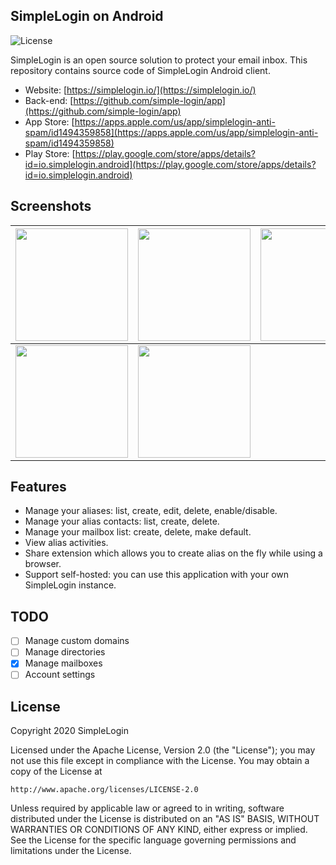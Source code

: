 ## SimpleLogin on Android
![License](https://img.shields.io/badge/license-Apache%202-blue.svg)

SimpleLogin is an open source solution to protect your email inbox. This repository contains source code of SimpleLogin Android client.

- Website: [https://simplelogin.io/](https://simplelogin.io/)
- Back-end: [https://github.com/simple-login/app](https://github.com/simple-login/app)
- App Store: [https://apps.apple.com/us/app/simplelogin-anti-spam/id1494359858](https://apps.apple.com/us/app/simplelogin-anti-spam/id1494359858)
- Play Store: [https://play.google.com/store/apps/details?id=io.simplelogin.android](https://play.google.com/store/apps/details?id=io.simplelogin.android)

## Screenshots
|<img src="https://raw.githubusercontent.com/simple-login/Simple-Login-Android/master/fastlane/metadata/android/en-US/images/phoneScreenshots/1.png" width="180" />|<img src="https://raw.githubusercontent.com/simple-login/Simple-Login-Android/master/fastlane/metadata/android/en-US/images/phoneScreenshots/2.png" width="180" />|<img src="https://raw.githubusercontent.com/simple-login/Simple-Login-Android/master/fastlane/metadata/android/en-US/images/phoneScreenshots/3.png" width="180" />|
|----|----|----|
|<img src="https://raw.githubusercontent.com/simple-login/Simple-Login-Android/master/fastlane/metadata/android/en-US/images/phoneScreenshots/4.png" width="180" />|<img src="https://raw.githubusercontent.com/simple-login/Simple-Login-Android/master/fastlane/metadata/android/en-US/images/phoneScreenshots/5.png" width="180" />|

## Features
- Manage your aliases: list, create, edit, delete, enable/disable.
- Manage your alias contacts: list, create, delete.
- Manage your mailbox list: create, delete, make default.
- View alias activities.
- Share extension which allows you to create alias on the fly while using a browser.
- Support self-hosted: you can use this application with your own SimpleLogin instance.

## TODO
- [ ] Manage custom domains
- [ ] Manage directories
- [x] Manage mailboxes
- [ ] Account settings

## License
Copyright 2020 SimpleLogin

Licensed under the Apache License, Version 2.0 (the "License");
you may not use this file except in compliance with the License.
You may obtain a copy of the License at

    http://www.apache.org/licenses/LICENSE-2.0

Unless required by applicable law or agreed to in writing, software
distributed under the License is distributed on an "AS IS" BASIS,
WITHOUT WARRANTIES OR CONDITIONS OF ANY KIND, either express or implied.
See the License for the specific language governing permissions and
limitations under the License.
